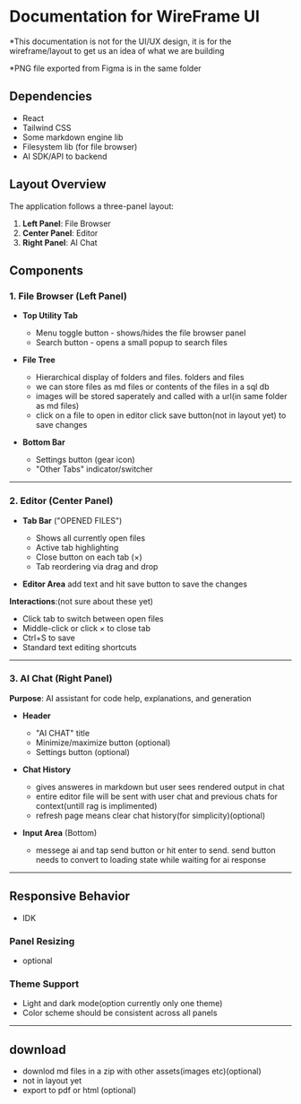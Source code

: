 # Documentation for WireFrame UI

*This documentation is not for the UI/UX design, it is for the wireframe/layout to get us an idea of what we are building

*PNG file exported from Figma is in the same folder

## Dependencies

- React
- Tailwind CSS
- Some markdown engine lib 
- Filesystem lib (for file browser)
- AI SDK/API to backend

## Layout Overview

The application follows a three-panel layout:
1. **Left Panel**: File Browser
2. **Center Panel**: Editor
3. **Right Panel**: AI Chat

## Components

### 1. File Browser (Left Panel)




- **Top Utility Tab**
  - Menu toggle button - shows/hides the file browser panel
  - Search button - opens a small popup to search files
  
- **File Tree**
  - Hierarchical display of folders and files. folders and files  
  - we can store files as md files or contents of the files in a sql db
  - images will be stored saperately and called with a url(in same folder as md files)
  - click on a file to open in editor
  click save button(not in layout yet) to save changes

  

  
- **Bottom Bar**
  - Settings button (gear icon)
  - "Other Tabs" indicator/switcher


---


### 2. Editor (Center Panel)


- **Tab Bar** ("OPENED FILES")
  - Shows all currently open files
  - Active tab highlighting
  - Close button on each tab (×)
  - Tab reordering via drag and drop
  
- **Editor Area**
   add text and hit save button to save the changes
  


**Interactions**:(not sure about these yet)
- Click tab to switch between open files
- Middle-click or click × to close tab
- Ctrl+S to save
- Standard text editing shortcuts

---

### 3. AI Chat (Right Panel)

**Purpose**: AI assistant for code help, explanations, and generation

- **Header**
  - "AI CHAT" title
  - Minimize/maximize button (optional)
  - Settings button (optional)
  
- **Chat History**
  - gives answeres in markdown but user sees rendered output in chat
  - entire editor file will be sent with user chat and previous chats for context(untill rag is implimented)
  - refresh page means clear chat history(for simplicity)(optional)
  
  
- **Input Area** (Bottom)
  - messege ai and tap send button or hit enter to send. send button needs to convert to loading state while waiting for ai response
---



## Responsive Behavior
- IDK

### Panel Resizing
- optional

### Theme Support
- Light and dark mode(option currently only one theme)
- Color scheme should be consistent across all panels


---

## download 

- downlod md files in a zip with other assets(images etc)(optional)
- not in layout yet
- export to pdf or html (optional)
